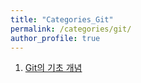 ```yaml
---
title: "Categories_Git"
permalink: /categories/git/
author_profile: true
---
```


1. [Git의 기초 개념](./git-basic-1)

